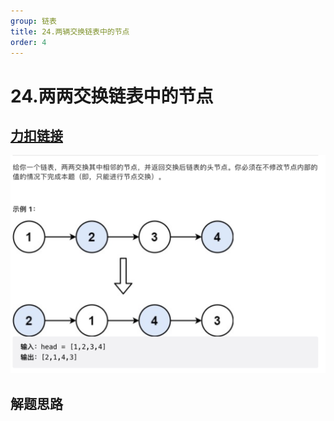 ```yaml
---
group: 链表
title: 24.两辆交换链表中的节点
order: 4
---
```


# 24.两两交换链表中的节点

## [力扣链接](https://leetcode.cn/problems/swap-nodes-in-pairs/)

![1](../../public/images/24.png)

## 解题思路
